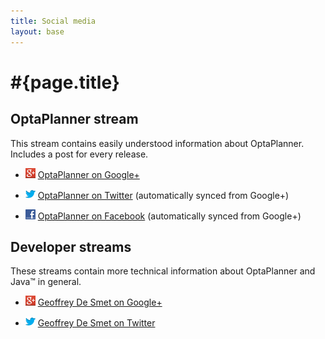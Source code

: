 ```yaml
---
title: Social media
layout: base
---
```

# #{page.title}

## OptaPlanner stream

This stream contains easily understood information about OptaPlanner. Includes a post for every release.

* ![](../headerFooter/googlePlusLogo.png) [OptaPlanner on Google+](https://plus.google.com/112724449845406009021)

* ![](../headerFooter/twitterLogo.png) [OptaPlanner on Twitter](https://twitter.com/optaplanner) (automatically synced from Google+)

* ![](../headerFooter/facebookLogo.png) [OptaPlanner on Facebook](https://www.facebook.com/OptaPlanner) (automatically synced from Google+)

## Developer streams

These streams contain more technical information about OptaPlanner and Java™ in general.

* ![](../headerFooter/googlePlusLogo.png) [Geoffrey De Smet on Google+](https://plus.google.com/112811208792575157490)

* ![](../headerFooter/twitterLogo.png) [Geoffrey De Smet on Twitter](http://twitter.com/geoffreydesmet)
